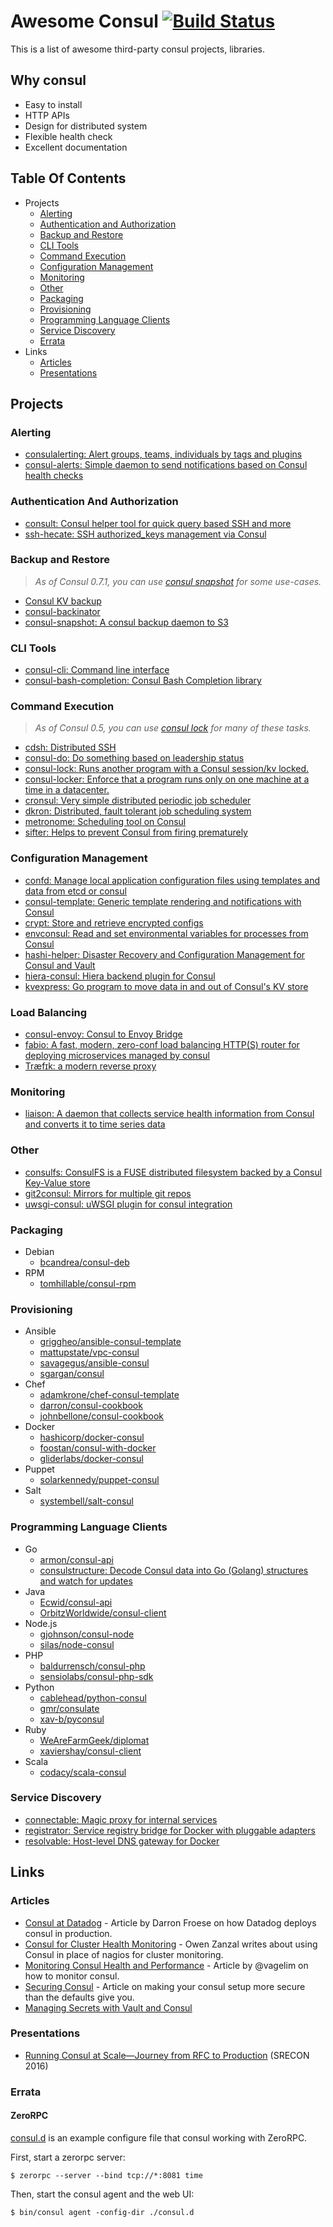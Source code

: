 # Awesome Consul [![Build Status](https://api.travis-ci.org/josegonzalez/awesome-consul.svg?branch=master )](https://travis-ci.org/josegonzalez/awesome-consul)

This is a list of awesome third-party consul projects, libraries.

## Why consul

+ Easy to install
+ HTTP APIs
+ Design for distributed system
+ Flexible health check
+ Excellent documentation

## Table Of Contents

- Projects
    - [Alerting](#alerting)
    - [Authentication and Authorization](#authentication-and-authorization)
    - [Backup and Restore](#backup-and-restore)
    - [CLI Tools](#cli-tools)
    - [Command Execution](#command-execution)
    - [Configuration Management](#configuration-management)
    - [Monitoring](#monitoring)
    - [Other](#other)
    - [Packaging](#packaging)
    - [Provisioning](#provisioning)
    - [Programming Language Clients](#programming-language-clients)
    - [Service Discovery](#service-discovery)
    - [Errata](#errata)
- Links
    - [Articles](#articles)
    - [Presentations](#presentations)

## Projects

### Alerting

+ [consulalerting: Alert groups, teams, individuals by tags and plugins](https://github.com/jrxFive/consulalerting)
+ [consul-alerts: Simple daemon to send notifications based on Consul health checks](https://github.com/AcalephStorage/consul-alerts)

### Authentication And Authorization

+ [consult: Consul helper tool for quick query based SSH and more](https://github.com/outbrain/consult)
+ [ssh-hecate: SSH authorized_keys management via Consul](https://github.com/ncfritz/ssh-hecate)

### Backup and Restore

> *As of Consul 0.7.1, you can use [consul snapshot](https://www.consul.io/docs/commands/snapshot.html) for some use-cases.*

+ [Consul KV backup](https://github.com/kailunshi/consul-backup)
+ [consul-backinator](https://github.com/myENA/consul-backinator)
+ [consul-snapshot: A consul backup daemon to S3](https://github.com/pshima/consul-snapshot)

### CLI Tools

+ [consul-cli: Command line interface](https://github.com/mantl/consul-cli)
+ [consul-bash-completion: Consul Bash Completion library](https://github.com/nzroller/consul-bash-completion)

### Command Execution

> *As of Consul 0.5, you can use [consul lock](https://www.consul.io/docs/commands/lock.html) for many of these tasks.*

+ [cdsh: Distributed SSH](https://github.com/grubernaut/cdsh)
+ [consul-do: Do something based on leadership status](https://github.com/zeroXten/consul-do)
+ [consul-lock: Runs another program with a Consul session/kv locked.](https://github.com/fujiwara/consul-lock)
+ [consul-locker: Enforce that a program runs only on one machine at a time in a datacenter.](https://github.com/fidian/consul-locker)
+ [cronsul: Very simple distributed periodic job scheduler](https://github.com/EvanKrall/cronsul)
+ [dkron: Distributed, fault tolerant job scheduling system](http://dkron.io/)
+ [metronome: Scheduling tool on Consul](https://github.com/cloudconductor/metronome)
+ [sifter: Helps to prevent Consul from firing prematurely](https://github.com/darron/sifter)

### Configuration Management

+ [confd: Manage local application configuration files using templates and data from etcd or consul](https://github.com/kelseyhightower/confd)
+ [consul-template: Generic template rendering and notifications with Consul](https://github.com/hashicorp/consul-template)
+ [crypt: Store and retrieve encrypted configs](https://github.com/xordataexchange/crypt)
+ [envconsul: Read and set environmental variables for processes from Consul](https://github.com/hashicorp/envconsul)
+ [hashi-helper: Disaster Recovery and Configuration Management for Consul and Vault](https://github.com/seatgeek/hashi-helper)
+ [hiera-consul: Hiera backend plugin for Consul](https://github.com/lynxman/hiera-consul)
+ [kvexpress: Go program to move data in and out of Consul's KV store](https://github.com/DataDog/kvexpress)

### Load Balancing

+ [consul-envoy: Consul to Envoy Bridge](https://github.com/jippi/consul-envoy)
+ [fabio: A fast, modern, zero-conf load balancing HTTP(S) router for deploying microservices managed by consul](https://github.com/fabiolb/fabio)
+ [Træfɪk: a modern reverse proxy](https://traefik.io/)

### Monitoring

+ [liaison: A daemon that collects service health information from Consul and converts it to time series data](https://github.com/cruatta/liaison)

### Other

+ [consulfs: ConsulFS is a FUSE distributed filesystem backed by a Consul Key-Value store](https://github.com/bwester/consulfs)
+ [git2consul: Mirrors for multiple git repos](https://github.com/breser/git2consul)
+ [uwsgi-consul: uWSGI plugin for consul integration](https://github.com/unbit/uwsgi-consul)

### Packaging

+ Debian
    + [bcandrea/consul-deb](https://github.com/bcandrea/consul-deb)
+ RPM
    + [tomhillable/consul-rpm](https://github.com/tomhillable/consul-rpm)

### Provisioning

+ Ansible
    + [griggheo/ansible-consul-template](https://github.com/griggheo/ansible-consul-template)
    + [mattupstate/vpc-consul](https://github.com/mattupstate/vpc-consul)
    + [savagegus/ansible-consul](https://github.com/savagegus/ansible-consul)
    + [sgargan/consul](https://github.com/sgargan/consul)
+ Chef
    + [adamkrone/chef-consul-template](https://github.com/adamkrone/chef-consul-template)
    + [darron/consul-cookbook](https://github.com/darron/consul-cookbook)
    + [johnbellone/consul-cookbook](https://github.com/johnbellone/consul-cookbook)
+ Docker
    + [hashicorp/docker-consul](https://github.com/hashicorp/docker-consul)
    + [foostan/consul-with-docker](https://github.com/foostan/consul-with-docker)
    + [gliderlabs/docker-consul](https://github.com/gliderlabs/docker-consul)
+ Puppet
    + [solarkennedy/puppet-consul](https://github.com/solarkennedy/puppet-consul)
+ Salt
    + [systembell/salt-consul](https://github.com/systembell/salt-consul)

### Programming Language Clients

+ Go
    + [armon/consul-api](https://github.com/armon/consul-api)
    + [consulstructure: Decode Consul data into Go (Golang) structures and watch for updates](https://github.com/mitchellh/consulstructure)
+ Java
    + [Ecwid/consul-api](https://github.com/Ecwid/consul-api)
    + [OrbitzWorldwide/consul-client](https://github.com/OrbitzWorldwide/consul-client)
+ Node.js
    + [gjohnson/consul-node](https://github.com/gjohnson/consul-node)
    + [silas/node-consul](https://github.com/silas/node-consul)
+ PHP
    + [baldurrensch/consul-php](https://github.com/baldurrensch/consul-php)
    + [sensiolabs/consul-php-sdk](https://github.com/sensiolabs/consul-php-sdk)
+ Python
    + [cablehead/python-consul](https://github.com/cablehead/python-consul)
    + [gmr/consulate](https://github.com/gmr/consulate)
    + [xav-b/pyconsul](https://github.com/xav-b/pyconsul)
+ Ruby
    + [WeAreFarmGeek/diplomat](https://github.com/WeAreFarmGeek/diplomat)
    + [xaviershay/consul-client](https://github.com/xaviershay/consul-client)
+ Scala
    + [codacy/scala-consul](https://github.com/codacy/scala-consul)

### Service Discovery

+ [connectable: Magic proxy for internal services](https://github.com/gliderlabs/connectable)
+ [registrator: Service registry bridge for Docker with pluggable adapters](https://github.com/gliderlabs/registrator)
+ [resolvable: Host-level DNS gateway for Docker](https://github.com/gliderlabs/resolvable)

## Links

### Articles

+ [Consul at Datadog](https://www.datadoghq.com/blog/engineering/consul-at-datadog/ ) - Article by Darron Froese on how Datadog deploys consul in production.
+ [Consul for Cluster Health Monitoring](https://www.vividcortex.com/blog/2015/05/22/consul-for-cluster-health-monitoring/) - Owen Zanzal writes about using Consul in place of nagios for cluster monitoring.
+ [Monitoring Consul Health and Performance](https://www.datadoghq.com/blog/monitor-consul-health-and-performance-with-datadog/) - Article by @vagelim on how to monitor consul.
+ [Securing Consul](https://www.mauras.ch/securing-consul.html) - Article on making your consul setup more secure than the defaults give you.
+ [Managing Secrets with Vault and Consul](https://testdriven.io/managing-secrets-with-vault-and-consul)

### Presentations

+ [Running Consul at Scale—Journey from RFC to Production](https://www.usenix.org/conference/srecon16/program/presentation/froese) (SRECON 2016)

### Errata

#### ZeroRPC

[consul.d](consul.d) is an example configure file that consul working with ZeroRPC.

First, start a zerorpc server:

```
$ zerorpc --server --bind tcp://*:8081 time
```

Then, start the consul agent and the web UI:

```
$ bin/consul agent -config-dir ./consul.d
```
